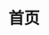 ---
home: true
title: 首页
heroImage: /images/hero.png
heroText: 无限进步
tagline: 对象的__proto__保存着该对象的构造函数的prototype
actions:
  - text: JavaScript百炼成仙
    link: /web/
    type: primary
  - text: Unity披荆斩棘之路
    link: /unity/
    type: secondary
  - text: Python
    link: /python/
    type: secondary
features:
  - title: 简洁至上
    details: 以 Markdown 为中心的项目结构，以最少的配置帮助你专注于写作。
  - title: Vue 驱动
    details: 享受 Vue 的开发体验，可以在 Markdown 中使用 Vue 组件，又可以使用 Vue 来开发自定义主题。
  - title: 高性能
    details: VuePress 会为每个页面预渲染生成静态的 HTML，同时，每个页面被加载的时候，将作为 SPA 运行。
footerHtml: true
footer: <a href="https://beian.miit.gov.cn/">蜀 ICP备 2022028050号</a>

---
